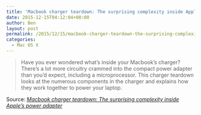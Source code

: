 ```yaml
---
title: 'Macbook charger teardown: The surprising complexity inside Apple&#8217;s power adapter'
date: 2015-12-15T04:12:04+00:00
author: Ben
layout: post
permalink: /2015/12/15/macbook-charger-teardown-the-surprising-complexity-inside-apples-power-adapter/
categories:
  - Mac OS X
---
```

> Have you ever wondered what&#8217;s inside your Macbook&#8217;s charger? There&#8217;s a lot more circuitry crammed into the compact power adapter than you&#8217;d expect, including a microprocessor. This charger teardown looks at the numerous components in the charger and explains how they work together to power your laptop.

Source: _[Macbook charger teardown: The surprising complexity inside Apple&#8217;s power adapter](http://www.righto.com/2015/11/macbook-charger-teardown-surprising.html)_